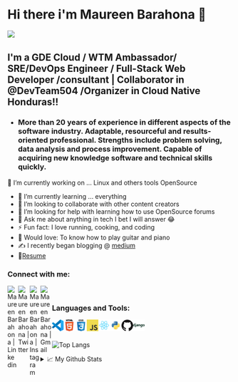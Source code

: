 # Hi there i'm Maureen Barahona 👋
<img src="https://lh3.googleusercontent.com/pw/AM-JKLXNUdQnfbFAinH9FtnYOiqAajbGihV3GqfxaZZFCBh2aQIorMB3h_y75vSjZQFPqu8yU88b5cCgoPcAcBPNTCy9X0ZpwHqhM78igNt-0_fAs6zrYFvBJ477EX0XuPVRWVEHQu8EdglAcJg2_FBl8WDF1g=w960-h240-no?authuser=0">

## I'm a GDE Cloud / WTM Ambassador/ SRE/DevOps Engineer / Full-Stack Web Developer /consultant | Collaborator in @DevTeam504 /Organizer in Cloud Native Honduras!!

- ### More than 20 years of experience in different aspects of the software industry. Adaptable, resourceful and results-oriented professional. Strengths include problem solving, data analysis and process improvement. Capable of acquiring new knowledge software and technical skills quickly.

🔭 I’m currently working on ... Linux and others tools OpenSource
- 🌱 I’m currently learning ... everything 
- 👯 I’m looking to collaborate with other content creators
- 🤔 I’m looking for help with learning how to use OpenSource forums
- 💬 Ask me about anything in tech I bet I will answer 😂 
- ⚡ Fun fact: I love running, cooking, and coding
- 🎸 Would love: To know how to play guitar and piano
- ✍ I recently began blogging @ [medium](https://maureenbarahona.medium.com/)
- 📝[Resume](https://www.canva.com/design/DAEILHipScU/4yQBJYiTz8UHlCe0NK9ABw/watch?utm_content=DAEILHipScU&utm_campaign=designshare&utm_medium=link&utm_source=publishsharelink)
### Connect with me:  

<a href="https://www.linkedin.com/in/maureen-barahona/">
    <img align="left" alt="Maureen Barahona | Linkedin" width="24px" src="https://github.com/TheDudeThatCode/TheDudeThatCode/blob/master/Assets/Linkedin.svg" />
  </a>
  <a href="https://twitter.com/evilmona">
    <img align="left" alt="Maureen Barahona | Twitter" width="26px" src="https://github.com/TheDudeThatCode/TheDudeThatCode/blob/master/Assets/Twitter.svg" />
  </a>
  <a href="https://www.instagram.com/maureenbarahona/">
    <img align="left" alt="Maureen Barahona | Instagram" width="24px" src="https://github.com/TheDudeThatCode/TheDudeThatCode/blob/master/Assets/Instagram.svg" />
  </a>
  <a href="mailto:maureenbarahona@gmail.com">
    <img align="left" alt="Maureen Barahona | Gmail" width="26px" src="https://github.com/TheDudeThatCode/TheDudeThatCode/blob/master/Assets/Gmail.svg" />
  </a>
 
<br />

### Languages and Tools:

<img align="left" alt="Visual Studio Code" width="26px" src="https://raw.githubusercontent.com/github/explore/80688e429a7d4ef2fca1e82350fe8e3517d3494d/topics/visual-studio-code/visual-studio-code.png" />
<img align="left" alt="HTML5" width="26px" src="https://raw.githubusercontent.com/github/explore/80688e429a7d4ef2fca1e82350fe8e3517d3494d/topics/html/html.png" />
<img align="left" alt="CSS3" width="26px" src="https://raw.githubusercontent.com/github/explore/80688e429a7d4ef2fca1e82350fe8e3517d3494d/topics/css/css.png" />
<img align="left" alt="JavaScript" width="26px" src="https://raw.githubusercontent.com/github/explore/80688e429a7d4ef2fca1e82350fe8e3517d3494d/topics/javascript/javascript.png" />
<img align="left" alt="React" width="26px" src="https://raw.githubusercontent.com/github/explore/80688e429a7d4ef2fca1e82350fe8e3517d3494d/topics/react/react.png" />
<img align="left" alt="Git" width="26px" src="https://raw.githubusercontent.com/github/explore/80688e429a7d4ef2fca1e82350fe8e3517d3494d/topics/python/python.png" />
<img align="left" alt="GitHub" width="26px" src="https://raw.githubusercontent.com/github/explore/78df643247d429f6cc873026c0622819ad797942/topics/github/github.png" />
<img align="left" alt="Terminal" width="26px" src="https://raw.githubusercontent.com/github/explore/80688e429a7d4ef2fca1e82350fe8e3517d3494d/topics/django/django.png" />

<br />
<br />

![Top Langs](https://github-readme-stats.vercel.app/api/top-langs/?username=maureenbarahona&layout=compact)

<details>
<summary>📈 My Github Stats</summary>
<p align="left"> <img src="https://github-readme-stats.vercel.app/api?username=maureenbarahona&show_icons=true&theme=radical" alt="maureenbarahona" />
 
 ![Visitor Count](https://profile-counter.glitch.me/{maureenbarahona}/count.svg)

</details>
